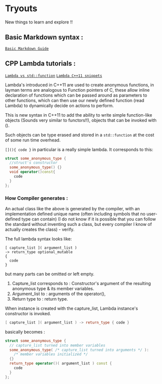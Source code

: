 # Tryouts

New things to learn and explore !!

## Basic Markdown syntax :

[`Basic Markdown Guide`](https://www.markdownguide.org/basic-syntax/)

## CPP Lambda tutorials :

[`Lambda vs std::function`](
  https://stackoverflow.com/questions/20353210/usage-and-syntax-of-stdfunction)
[`Lambda C++11 snippets`](https://www.bogotobogo.com/cplusplus/C11/C11_lambda_functions_expressions.php)

Lambda's introduced in C++11 are used to create anonymous functions, in layman
terms are analogous to Function pointers of C, these allow inline declaration
of functions which can be passed around as parameters to other functions,
which can then use our newly defined function (read Lambda) to dynamically
decide on actions to perform.

This is new syntax in C++11 to add the ability to write simple function-like
objects (Sounds very similar to functors!!), objects that can be invoked
with ().

Such objects can be type erased and stored in a `std::function` at the cost of
some run time overhead.

`[](){ code }` in particular is a really simple lambda. It corresponds to this:

```C++
struct some_anonymous_type {
  //struct's constructor
  some_anonymous_type() {}
  void operator()const{
    code
  }
};
```

### How Compiler generates :

An actual class like the above is generated by the compiler, with an
implementation defined unique name (often including symbols that no
user-defined type can contain) (I do not know if it is possible that you can
follow the standard without inventing such a class, but every compiler I know
of actually creates the class) - verify.

The full lambda syntax looks like:

    [ capture_list ]( argument_list )
    -> return_type optional_mutable
    {
      code
    }

but many parts can be omitted or left empty.
1. Capture_list corresponds to : Constructor's argument of the resulting
    anonymous type & its member variables.
2. Argument_list to : arguments of the operator(),
3. Return type to : return type.

 When instance is created with the capture_list, Lambda instance's constructor
 is invoked.

```C++
[ capture_list ]( argument_list ) -> return_type { code }
```

basically becomes :

```C++
struct some_anonymous_type {
  // capture_list turned into member variables
  some_anonymous_type( /* capture_list turned into arguments */ ):
    /* member variables initialized */
  {}
  return_type operator()( argument_list ) const {
    code
  }
};
```

